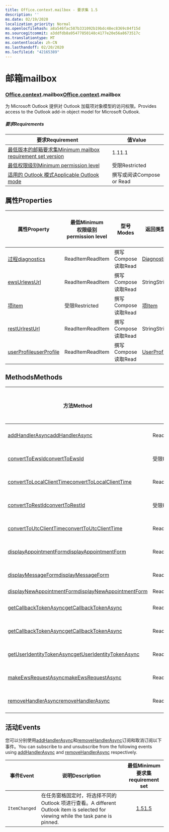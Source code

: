 ```yaml
---
title: Office.context.mailbox - 要求集 1.5
description: ''
ms.date: 02/19/2020
localization_priority: Normal
ms.openlocfilehash: a8a546fac587b331092b19bdc48ec8369c04f15d
ms.sourcegitcommit: a3ddfdb8a95477850148c4177e20e56a8673517c
ms.translationtype: MT
ms.contentlocale: zh-CN
ms.lasthandoff: 02/20/2020
ms.locfileid: "42165389"
---
```

# <a name="mailbox"></a><span data-ttu-id="f21ac-102">邮箱</span><span class="sxs-lookup"><span data-stu-id="f21ac-102">mailbox</span></span>

### <a name="officecontextmailbox"></a><span data-ttu-id="f21ac-103">[Office](office.md)[.context](office.context.md).mailbox</span><span class="sxs-lookup"><span data-stu-id="f21ac-103">[Office](office.md)[.context](office.context.md).mailbox</span></span>

<span data-ttu-id="f21ac-104">为 Microsoft Outlook 提供对 Outlook 加载项对象模型的访问权限。</span><span class="sxs-lookup"><span data-stu-id="f21ac-104">Provides access to the Outlook add-in object model for Microsoft Outlook.</span></span>

##### <a name="requirements"></a><span data-ttu-id="f21ac-105">要求</span><span class="sxs-lookup"><span data-stu-id="f21ac-105">Requirements</span></span>

|<span data-ttu-id="f21ac-106">要求</span><span class="sxs-lookup"><span data-stu-id="f21ac-106">Requirement</span></span>| <span data-ttu-id="f21ac-107">值</span><span class="sxs-lookup"><span data-stu-id="f21ac-107">Value</span></span>|
|---|---|
|[<span data-ttu-id="f21ac-108">最低版本的邮箱要求集</span><span class="sxs-lookup"><span data-stu-id="f21ac-108">Minimum mailbox requirement set version</span></span>](../../requirement-sets/outlook-api-requirement-sets.md)| <span data-ttu-id="f21ac-109">1.1</span><span class="sxs-lookup"><span data-stu-id="f21ac-109">1.1</span></span>|
|[<span data-ttu-id="f21ac-110">最低权限级别</span><span class="sxs-lookup"><span data-stu-id="f21ac-110">Minimum permission level</span></span>](../../../outlook/understanding-outlook-add-in-permissions.md)| <span data-ttu-id="f21ac-111">受限</span><span class="sxs-lookup"><span data-stu-id="f21ac-111">Restricted</span></span>|
|[<span data-ttu-id="f21ac-112">适用的 Outlook 模式</span><span class="sxs-lookup"><span data-stu-id="f21ac-112">Applicable Outlook mode</span></span>](../../../outlook/outlook-add-ins-overview.md#extension-points)| <span data-ttu-id="f21ac-113">撰写或阅读</span><span class="sxs-lookup"><span data-stu-id="f21ac-113">Compose or Read</span></span>|

## <a name="properties"></a><span data-ttu-id="f21ac-114">属性</span><span class="sxs-lookup"><span data-stu-id="f21ac-114">Properties</span></span>

| <span data-ttu-id="f21ac-115">属性</span><span class="sxs-lookup"><span data-stu-id="f21ac-115">Property</span></span> | <span data-ttu-id="f21ac-116">最低</span><span class="sxs-lookup"><span data-stu-id="f21ac-116">Minimum</span></span><br><span data-ttu-id="f21ac-117">权限级别</span><span class="sxs-lookup"><span data-stu-id="f21ac-117">permission level</span></span> | <span data-ttu-id="f21ac-118">型号</span><span class="sxs-lookup"><span data-stu-id="f21ac-118">Modes</span></span> | <span data-ttu-id="f21ac-119">返回类型</span><span class="sxs-lookup"><span data-stu-id="f21ac-119">Return type</span></span> | <span data-ttu-id="f21ac-120">最低</span><span class="sxs-lookup"><span data-stu-id="f21ac-120">Minimum</span></span><br><span data-ttu-id="f21ac-121">要求集</span><span class="sxs-lookup"><span data-stu-id="f21ac-121">requirement set</span></span> |
|---|---|---|---|:---:|
| [<span data-ttu-id="f21ac-122">过程</span><span class="sxs-lookup"><span data-stu-id="f21ac-122">diagnostics</span></span>](/javascript/api/outlook/office.mailbox?view=outlook-js-1.5#diagnostics) | <span data-ttu-id="f21ac-123">ReadItem</span><span class="sxs-lookup"><span data-stu-id="f21ac-123">ReadItem</span></span> | <span data-ttu-id="f21ac-124">撰写</span><span class="sxs-lookup"><span data-stu-id="f21ac-124">Compose</span></span><br><span data-ttu-id="f21ac-125">读取</span><span class="sxs-lookup"><span data-stu-id="f21ac-125">Read</span></span> | [<span data-ttu-id="f21ac-126">Diagnostics</span><span class="sxs-lookup"><span data-stu-id="f21ac-126">Diagnostics</span></span>](/javascript/api/outlook/office.diagnostics?view=outlook-js-1.5) | [<span data-ttu-id="f21ac-127">1.1</span><span class="sxs-lookup"><span data-stu-id="f21ac-127">1.1</span></span>](../requirement-set-1.1/outlook-requirement-set-1.1.md) |
| [<span data-ttu-id="f21ac-128">ewsUrl</span><span class="sxs-lookup"><span data-stu-id="f21ac-128">ewsUrl</span></span>](/javascript/api/outlook/office.mailbox?view=outlook-js-1.5#ewsurl) | <span data-ttu-id="f21ac-129">ReadItem</span><span class="sxs-lookup"><span data-stu-id="f21ac-129">ReadItem</span></span> | <span data-ttu-id="f21ac-130">撰写</span><span class="sxs-lookup"><span data-stu-id="f21ac-130">Compose</span></span><br><span data-ttu-id="f21ac-131">读取</span><span class="sxs-lookup"><span data-stu-id="f21ac-131">Read</span></span> | <span data-ttu-id="f21ac-132">String</span><span class="sxs-lookup"><span data-stu-id="f21ac-132">String</span></span> | [<span data-ttu-id="f21ac-133">1.1</span><span class="sxs-lookup"><span data-stu-id="f21ac-133">1.1</span></span>](../requirement-set-1.1/outlook-requirement-set-1.1.md) |
| [<span data-ttu-id="f21ac-134">项</span><span class="sxs-lookup"><span data-stu-id="f21ac-134">item</span></span>](office.context.mailbox.item.md) | <span data-ttu-id="f21ac-135">受限</span><span class="sxs-lookup"><span data-stu-id="f21ac-135">Restricted</span></span> | <span data-ttu-id="f21ac-136">撰写</span><span class="sxs-lookup"><span data-stu-id="f21ac-136">Compose</span></span><br><span data-ttu-id="f21ac-137">读取</span><span class="sxs-lookup"><span data-stu-id="f21ac-137">Read</span></span> | [<span data-ttu-id="f21ac-138">项</span><span class="sxs-lookup"><span data-stu-id="f21ac-138">Item</span></span>](/javascript/api/outlook/office.item?view=outlook-js-1.5) | [<span data-ttu-id="f21ac-139">1.1</span><span class="sxs-lookup"><span data-stu-id="f21ac-139">1.1</span></span>](../requirement-set-1.1/outlook-requirement-set-1.1.md) |
| [<span data-ttu-id="f21ac-140">restUrl</span><span class="sxs-lookup"><span data-stu-id="f21ac-140">restUrl</span></span>](/javascript/api/outlook/office.mailbox?view=outlook-js-1.5#resturl) | <span data-ttu-id="f21ac-141">ReadItem</span><span class="sxs-lookup"><span data-stu-id="f21ac-141">ReadItem</span></span> | <span data-ttu-id="f21ac-142">撰写</span><span class="sxs-lookup"><span data-stu-id="f21ac-142">Compose</span></span><br><span data-ttu-id="f21ac-143">读取</span><span class="sxs-lookup"><span data-stu-id="f21ac-143">Read</span></span> | <span data-ttu-id="f21ac-144">String</span><span class="sxs-lookup"><span data-stu-id="f21ac-144">String</span></span> | [<span data-ttu-id="f21ac-145">1.5</span><span class="sxs-lookup"><span data-stu-id="f21ac-145">1.5</span></span>](../requirement-set-1.5/outlook-requirement-set-1.5.md) |
| [<span data-ttu-id="f21ac-146">userProfile</span><span class="sxs-lookup"><span data-stu-id="f21ac-146">userProfile</span></span>](/javascript/api/outlook/office.mailbox?view=outlook-js-1.4#userprofile) | <span data-ttu-id="f21ac-147">ReadItem</span><span class="sxs-lookup"><span data-stu-id="f21ac-147">ReadItem</span></span> | <span data-ttu-id="f21ac-148">撰写</span><span class="sxs-lookup"><span data-stu-id="f21ac-148">Compose</span></span><br><span data-ttu-id="f21ac-149">读取</span><span class="sxs-lookup"><span data-stu-id="f21ac-149">Read</span></span> | [<span data-ttu-id="f21ac-150">UserProfile</span><span class="sxs-lookup"><span data-stu-id="f21ac-150">UserProfile</span></span>](/javascript/api/outlook/office.userprofile?view=outlook-js-1.5) | [<span data-ttu-id="f21ac-151">1.1</span><span class="sxs-lookup"><span data-stu-id="f21ac-151">1.1</span></span>](../requirement-set-1.1/outlook-requirement-set-1.1.md) |

## <a name="methods"></a><span data-ttu-id="f21ac-152">Methods</span><span class="sxs-lookup"><span data-stu-id="f21ac-152">Methods</span></span>

| <span data-ttu-id="f21ac-153">方法</span><span class="sxs-lookup"><span data-stu-id="f21ac-153">Method</span></span> | <span data-ttu-id="f21ac-154">最低</span><span class="sxs-lookup"><span data-stu-id="f21ac-154">Minimum</span></span><br><span data-ttu-id="f21ac-155">权限级别</span><span class="sxs-lookup"><span data-stu-id="f21ac-155">permission level</span></span> | <span data-ttu-id="f21ac-156">型号</span><span class="sxs-lookup"><span data-stu-id="f21ac-156">Modes</span></span> | <span data-ttu-id="f21ac-157">最低</span><span class="sxs-lookup"><span data-stu-id="f21ac-157">Minimum</span></span><br><span data-ttu-id="f21ac-158">要求集</span><span class="sxs-lookup"><span data-stu-id="f21ac-158">requirement set</span></span> |
|---|---|---|:---:|
| [<span data-ttu-id="f21ac-159">addHandlerAsync</span><span class="sxs-lookup"><span data-stu-id="f21ac-159">addHandlerAsync</span></span>](/javascript/api/outlook/office.mailbox?view=outlook-js-1.5#addhandlerasync-eventtype--handler--options--callback-) | <span data-ttu-id="f21ac-160">ReadItem</span><span class="sxs-lookup"><span data-stu-id="f21ac-160">ReadItem</span></span> | <span data-ttu-id="f21ac-161">撰写</span><span class="sxs-lookup"><span data-stu-id="f21ac-161">Compose</span></span><br><span data-ttu-id="f21ac-162">读取</span><span class="sxs-lookup"><span data-stu-id="f21ac-162">Read</span></span> | [<span data-ttu-id="f21ac-163">1.5</span><span class="sxs-lookup"><span data-stu-id="f21ac-163">1.5</span></span>](../requirement-set-1.5/outlook-requirement-set-1.5.md) |
| [<span data-ttu-id="f21ac-164">convertToEwsId</span><span class="sxs-lookup"><span data-stu-id="f21ac-164">convertToEwsId</span></span>](/javascript/api/outlook/office.mailbox?view=outlook-js-1.5#converttoewsid-itemid--restversion-) | <span data-ttu-id="f21ac-165">受限</span><span class="sxs-lookup"><span data-stu-id="f21ac-165">Restricted</span></span> | <span data-ttu-id="f21ac-166">撰写</span><span class="sxs-lookup"><span data-stu-id="f21ac-166">Compose</span></span><br><span data-ttu-id="f21ac-167">读取</span><span class="sxs-lookup"><span data-stu-id="f21ac-167">Read</span></span> | [<span data-ttu-id="f21ac-168">1.3</span><span class="sxs-lookup"><span data-stu-id="f21ac-168">1.3</span></span>](../requirement-set-1.3/outlook-requirement-set-1.3.md) |
| [<span data-ttu-id="f21ac-169">convertToLocalClientTime</span><span class="sxs-lookup"><span data-stu-id="f21ac-169">convertToLocalClientTime</span></span>](/javascript/api/outlook/office.mailbox?view=outlook-js-1.5#converttolocalclienttime-timevalue-) | <span data-ttu-id="f21ac-170">ReadItem</span><span class="sxs-lookup"><span data-stu-id="f21ac-170">ReadItem</span></span> | <span data-ttu-id="f21ac-171">撰写</span><span class="sxs-lookup"><span data-stu-id="f21ac-171">Compose</span></span><br><span data-ttu-id="f21ac-172">读取</span><span class="sxs-lookup"><span data-stu-id="f21ac-172">Read</span></span> | [<span data-ttu-id="f21ac-173">1.1</span><span class="sxs-lookup"><span data-stu-id="f21ac-173">1.1</span></span>](../requirement-set-1.1/outlook-requirement-set-1.1.md) |
| [<span data-ttu-id="f21ac-174">convertToRestId</span><span class="sxs-lookup"><span data-stu-id="f21ac-174">convertToRestId</span></span>](/javascript/api/outlook/office.mailbox?view=outlook-js-1.5#converttorestid-itemid--restversion-) | <span data-ttu-id="f21ac-175">受限</span><span class="sxs-lookup"><span data-stu-id="f21ac-175">Restricted</span></span> | <span data-ttu-id="f21ac-176">撰写</span><span class="sxs-lookup"><span data-stu-id="f21ac-176">Compose</span></span><br><span data-ttu-id="f21ac-177">读取</span><span class="sxs-lookup"><span data-stu-id="f21ac-177">Read</span></span> | [<span data-ttu-id="f21ac-178">1.3</span><span class="sxs-lookup"><span data-stu-id="f21ac-178">1.3</span></span>](../requirement-set-1.3/outlook-requirement-set-1.3.md) |
| [<span data-ttu-id="f21ac-179">convertToUtcClientTime</span><span class="sxs-lookup"><span data-stu-id="f21ac-179">convertToUtcClientTime</span></span>](/javascript/api/outlook/office.mailbox?view=outlook-js-1.5#converttoutcclienttime-input-) | <span data-ttu-id="f21ac-180">ReadItem</span><span class="sxs-lookup"><span data-stu-id="f21ac-180">ReadItem</span></span> | <span data-ttu-id="f21ac-181">撰写</span><span class="sxs-lookup"><span data-stu-id="f21ac-181">Compose</span></span><br><span data-ttu-id="f21ac-182">读取</span><span class="sxs-lookup"><span data-stu-id="f21ac-182">Read</span></span> | [<span data-ttu-id="f21ac-183">1.1</span><span class="sxs-lookup"><span data-stu-id="f21ac-183">1.1</span></span>](../requirement-set-1.1/outlook-requirement-set-1.1.md) |
| [<span data-ttu-id="f21ac-184">displayAppointmentForm</span><span class="sxs-lookup"><span data-stu-id="f21ac-184">displayAppointmentForm</span></span>](/javascript/api/outlook/office.mailbox?view=outlook-js-1.5#displayappointmentform-itemid-) | <span data-ttu-id="f21ac-185">ReadItem</span><span class="sxs-lookup"><span data-stu-id="f21ac-185">ReadItem</span></span> | <span data-ttu-id="f21ac-186">撰写</span><span class="sxs-lookup"><span data-stu-id="f21ac-186">Compose</span></span><br><span data-ttu-id="f21ac-187">读取</span><span class="sxs-lookup"><span data-stu-id="f21ac-187">Read</span></span> | [<span data-ttu-id="f21ac-188">1.1</span><span class="sxs-lookup"><span data-stu-id="f21ac-188">1.1</span></span>](../requirement-set-1.1/outlook-requirement-set-1.1.md) |
| [<span data-ttu-id="f21ac-189">displayMessageForm</span><span class="sxs-lookup"><span data-stu-id="f21ac-189">displayMessageForm</span></span>](/javascript/api/outlook/office.mailbox?view=outlook-js-1.5#displaymessageform-itemid-) | <span data-ttu-id="f21ac-190">ReadItem</span><span class="sxs-lookup"><span data-stu-id="f21ac-190">ReadItem</span></span> | <span data-ttu-id="f21ac-191">撰写</span><span class="sxs-lookup"><span data-stu-id="f21ac-191">Compose</span></span><br><span data-ttu-id="f21ac-192">读取</span><span class="sxs-lookup"><span data-stu-id="f21ac-192">Read</span></span> | [<span data-ttu-id="f21ac-193">1.1</span><span class="sxs-lookup"><span data-stu-id="f21ac-193">1.1</span></span>](../requirement-set-1.1/outlook-requirement-set-1.1.md) |
| [<span data-ttu-id="f21ac-194">displayNewAppointmentForm</span><span class="sxs-lookup"><span data-stu-id="f21ac-194">displayNewAppointmentForm</span></span>](/javascript/api/outlook/office.mailbox?view=outlook-js-1.5#displaynewappointmentform-parameters-) | <span data-ttu-id="f21ac-195">ReadItem</span><span class="sxs-lookup"><span data-stu-id="f21ac-195">ReadItem</span></span> | <span data-ttu-id="f21ac-196">读取</span><span class="sxs-lookup"><span data-stu-id="f21ac-196">Read</span></span> | [<span data-ttu-id="f21ac-197">1.1</span><span class="sxs-lookup"><span data-stu-id="f21ac-197">1.1</span></span>](../requirement-set-1.1/outlook-requirement-set-1.1.md) |
| [<span data-ttu-id="f21ac-198">getCallbackTokenAsync</span><span class="sxs-lookup"><span data-stu-id="f21ac-198">getCallbackTokenAsync</span></span>](/javascript/api/outlook/office.mailbox?view=outlook-js-1.5#getcallbacktokenasync-options--callback-) | <span data-ttu-id="f21ac-199">ReadItem</span><span class="sxs-lookup"><span data-stu-id="f21ac-199">ReadItem</span></span> | <span data-ttu-id="f21ac-200">撰写</span><span class="sxs-lookup"><span data-stu-id="f21ac-200">Compose</span></span><br><span data-ttu-id="f21ac-201">读取</span><span class="sxs-lookup"><span data-stu-id="f21ac-201">Read</span></span> | [<span data-ttu-id="f21ac-202">1.5</span><span class="sxs-lookup"><span data-stu-id="f21ac-202">1.5</span></span>](../requirement-set-1.5/outlook-requirement-set-1.5.md) |
| [<span data-ttu-id="f21ac-203">getCallbackTokenAsync</span><span class="sxs-lookup"><span data-stu-id="f21ac-203">getCallbackTokenAsync</span></span>](/javascript/api/outlook/office.mailbox?view=outlook-js-1.5#getcallbacktokenasync-callback--usercontext-) | <span data-ttu-id="f21ac-204">ReadItem</span><span class="sxs-lookup"><span data-stu-id="f21ac-204">ReadItem</span></span> | <span data-ttu-id="f21ac-205">撰写</span><span class="sxs-lookup"><span data-stu-id="f21ac-205">Compose</span></span><br><span data-ttu-id="f21ac-206">读取</span><span class="sxs-lookup"><span data-stu-id="f21ac-206">Read</span></span> | [<span data-ttu-id="f21ac-207">1.3</span><span class="sxs-lookup"><span data-stu-id="f21ac-207">1.3</span></span>](../requirement-set-1.3/outlook-requirement-set-1.3.md)<br>[<span data-ttu-id="f21ac-208">1.1</span><span class="sxs-lookup"><span data-stu-id="f21ac-208">1.1</span></span>](../requirement-set-1.1/outlook-requirement-set-1.1.md) |
| [<span data-ttu-id="f21ac-209">getUserIdentityTokenAsync</span><span class="sxs-lookup"><span data-stu-id="f21ac-209">getUserIdentityTokenAsync</span></span>](/javascript/api/outlook/office.mailbox?view=outlook-js-1.5#getuseridentitytokenasync-callback--usercontext-) | <span data-ttu-id="f21ac-210">ReadItem</span><span class="sxs-lookup"><span data-stu-id="f21ac-210">ReadItem</span></span> | <span data-ttu-id="f21ac-211">撰写</span><span class="sxs-lookup"><span data-stu-id="f21ac-211">Compose</span></span><br><span data-ttu-id="f21ac-212">读取</span><span class="sxs-lookup"><span data-stu-id="f21ac-212">Read</span></span> | [<span data-ttu-id="f21ac-213">1.1</span><span class="sxs-lookup"><span data-stu-id="f21ac-213">1.1</span></span>](../requirement-set-1.1/outlook-requirement-set-1.1.md) |
| [<span data-ttu-id="f21ac-214">makeEwsRequestAsync</span><span class="sxs-lookup"><span data-stu-id="f21ac-214">makeEwsRequestAsync</span></span>](/javascript/api/outlook/office.mailbox?view=outlook-js-1.5#makeewsrequestasync-data--callback--usercontext-) | <span data-ttu-id="f21ac-215">ReadWriteMailbox</span><span class="sxs-lookup"><span data-stu-id="f21ac-215">ReadWriteMailbox</span></span> | <span data-ttu-id="f21ac-216">撰写</span><span class="sxs-lookup"><span data-stu-id="f21ac-216">Compose</span></span><br><span data-ttu-id="f21ac-217">读取</span><span class="sxs-lookup"><span data-stu-id="f21ac-217">Read</span></span> | [<span data-ttu-id="f21ac-218">1.1</span><span class="sxs-lookup"><span data-stu-id="f21ac-218">1.1</span></span>](../requirement-set-1.1/outlook-requirement-set-1.1.md) |
| [<span data-ttu-id="f21ac-219">removeHandlerAsync</span><span class="sxs-lookup"><span data-stu-id="f21ac-219">removeHandlerAsync</span></span>](/javascript/api/outlook/office.mailbox?view=outlook-js-1.5#removehandlerasync-eventtype--options--callback-) | <span data-ttu-id="f21ac-220">ReadItem</span><span class="sxs-lookup"><span data-stu-id="f21ac-220">ReadItem</span></span> | <span data-ttu-id="f21ac-221">撰写</span><span class="sxs-lookup"><span data-stu-id="f21ac-221">Compose</span></span><br><span data-ttu-id="f21ac-222">读取</span><span class="sxs-lookup"><span data-stu-id="f21ac-222">Read</span></span> | [<span data-ttu-id="f21ac-223">1.5</span><span class="sxs-lookup"><span data-stu-id="f21ac-223">1.5</span></span>](../requirement-set-1.5/outlook-requirement-set-1.5.md) |

## <a name="events"></a><span data-ttu-id="f21ac-224">活动</span><span class="sxs-lookup"><span data-stu-id="f21ac-224">Events</span></span>

<span data-ttu-id="f21ac-225">您可以分别使用[addHandlerAsync](/javascript/api/outlook/office.mailbox?view=outlook-js-1.5#addhandlerasync-eventtype--handler--options--callback-)和[removeHandlerAsync](/javascript/api/outlook/office.mailbox?view=outlook-js-1.5#removehandlerasync-eventtype--options--callback-)订阅和取消订阅以下事件。</span><span class="sxs-lookup"><span data-stu-id="f21ac-225">You can subscribe to and unsubscribe from the following events using [addHandlerAsync](/javascript/api/outlook/office.mailbox?view=outlook-js-1.5#addhandlerasync-eventtype--handler--options--callback-) and [removeHandlerAsync](/javascript/api/outlook/office.mailbox?view=outlook-js-1.5#removehandlerasync-eventtype--options--callback-) respectively.</span></span>

| <span data-ttu-id="f21ac-226">事件</span><span class="sxs-lookup"><span data-stu-id="f21ac-226">Event</span></span> | <span data-ttu-id="f21ac-227">说明</span><span class="sxs-lookup"><span data-stu-id="f21ac-227">Description</span></span> | <span data-ttu-id="f21ac-228">最低</span><span class="sxs-lookup"><span data-stu-id="f21ac-228">Minimum</span></span><br><span data-ttu-id="f21ac-229">要求集</span><span class="sxs-lookup"><span data-stu-id="f21ac-229">requirement set</span></span> |
|---|---|:---:|
|`ItemChanged`| <span data-ttu-id="f21ac-230">在任务窗格固定时，将选择不同的 Outlook 项进行查看。</span><span class="sxs-lookup"><span data-stu-id="f21ac-230">A different Outlook item is selected for viewing while the task pane is pinned.</span></span> | [<span data-ttu-id="f21ac-231">1.5</span><span class="sxs-lookup"><span data-stu-id="f21ac-231">1.5</span></span>](../requirement-set-1.5/outlook-requirement-set-1.5.md) |
